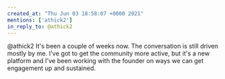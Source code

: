 ```yaml
---
created_at: "Thu Jun 03 18:58:07 +0000 2021"
mentions: ['athick2']
in_reply_to: @athick2
---
```


@athick2 It's been a couple of weeks now. The conversation is still driven mostly by me. I've got to get the community more active, but it's a new platform and I've been working with the founder on ways we can get engagement up and sustained.